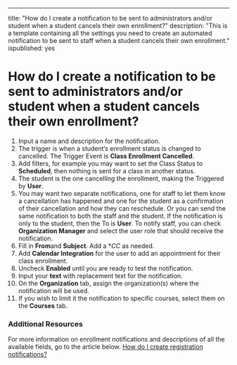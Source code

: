 ---
title: "How do I create a notification to be sent to administrators and/or student when a student cancels their own enrollment?"
description: "This is a template containing all the settings you need to create an automated notification to be sent to staff when a student cancels their own enrollment."
ispublished: yes

# How do I create a notification to be sent to administrators and/or student when a student cancels their own enrollment?

1. Input a name and description for the notification.
1. The trigger is when a student’s enrollment status is changed to cancelled. The Trigger Event is **Class Enrollment Cancelled**.
1. Add filters, for example you may want to set the Class Status to **Scheduled**, then nothing is sent for a class in another status.
1. The student is the one cancelling the enrollment, making the Triggered by **User**. 
1. You may want two separate notifications, one for staff to let them know a cancellation has happened and one for the student as a confirmation of their cancellation and how they can reschedule. Or you can send the same notification to both the staff and the student. If the notification is only to the student, then the To is **User**. To notify staff, you can check **Organization Manager** and select the user role that should receive the notification.
1. Fill in **From**and **Subject**. Add a **CC* as needed. 
1. Add **Calendar Integration** for the user to add an appointment for their class enrollment.
1. Uncheck **Enabled** until you are ready to test the notification.
1. Input your **text** with replacement text for the notification.
1. On the **Organization** tab, assign the organization(s) where the notification will be used.
1. If you wish to limit it the notification to specific courses, select them on the **Courses** tab.

### Additional Resources

For more information on enrollment notifications and descriptions of all the available fields, go to the article below. 
[How do I create registration notifications?](/tms/tms-administrators/notifications/registration-notification.md)
